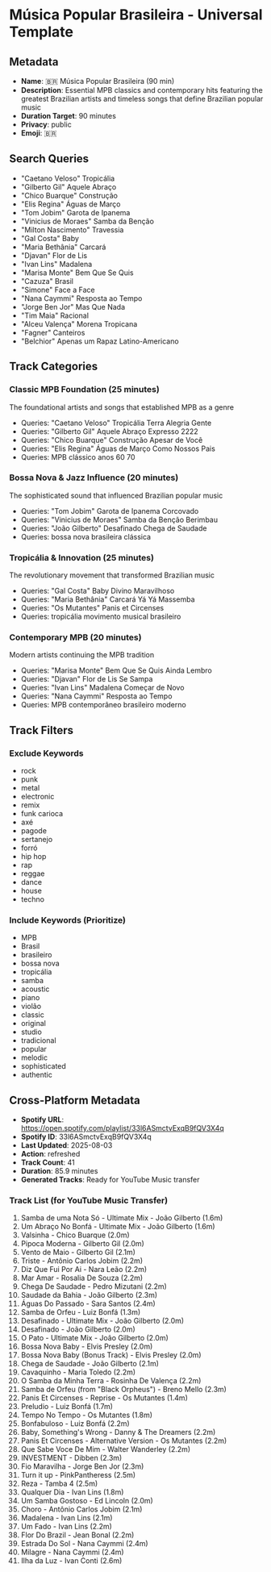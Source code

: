 # Música Popular Brasileira - Universal Template

## Metadata
- **Name**: 🇧🇷 Música Popular Brasileira (90 min)
- **Description**: Essential MPB classics and contemporary hits featuring the greatest Brazilian artists and timeless songs that define Brazilian popular music
- **Duration Target**: 90 minutes
- **Privacy**: public
- **Emoji**: 🇧🇷

## Search Queries
- "Caetano Veloso" Tropicália
- "Gilberto Gil" Aquele Abraço
- "Chico Buarque" Construção
- "Elis Regina" Águas de Março
- "Tom Jobim" Garota de Ipanema
- "Vinicius de Moraes" Samba da Benção
- "Milton Nascimento" Travessia
- "Gal Costa" Baby
- "Maria Bethânia" Carcará
- "Djavan" Flor de Lis
- "Ivan Lins" Madalena
- "Marisa Monte" Bem Que Se Quis
- "Cazuza" Brasil
- "Simone" Face a Face
- "Nana Caymmi" Resposta ao Tempo
- "Jorge Ben Jor" Mas Que Nada
- "Tim Maia" Racional
- "Alceu Valença" Morena Tropicana
- "Fagner" Canteiros
- "Belchior" Apenas um Rapaz Latino-Americano

## Track Categories
### Classic MPB Foundation (25 minutes)
The foundational artists and songs that established MPB as a genre
- Queries: "Caetano Veloso" Tropicália Terra Alegria Gente
- Queries: "Gilberto Gil" Aquele Abraço Expresso 2222
- Queries: "Chico Buarque" Construção Apesar de Você
- Queries: "Elis Regina" Águas de Março Como Nossos Pais
- Queries: MPB clássico anos 60 70

### Bossa Nova & Jazz Influence (20 minutes)
The sophisticated sound that influenced Brazilian popular music
- Queries: "Tom Jobim" Garota de Ipanema Corcovado
- Queries: "Vinicius de Moraes" Samba da Benção Berimbau
- Queries: "João Gilberto" Desafinado Chega de Saudade
- Queries: bossa nova brasileira clássica

### Tropicália & Innovation (25 minutes)
The revolutionary movement that transformed Brazilian music
- Queries: "Gal Costa" Baby Divino Maravilhoso
- Queries: "Maria Bethânia" Carcará Yá Yá Massemba
- Queries: "Os Mutantes" Panis et Circenses
- Queries: tropicália movimento musical brasileiro

### Contemporary MPB (20 minutes)
Modern artists continuing the MPB tradition
- Queries: "Marisa Monte" Bem Que Se Quis Ainda Lembro
- Queries: "Djavan" Flor de Lis Se Sampa
- Queries: "Ivan Lins" Madalena Começar de Novo
- Queries: "Nana Caymmi" Resposta ao Tempo
- Queries: MPB contemporâneo brasileiro moderno

## Track Filters
### Exclude Keywords
- rock
- punk
- metal
- electronic
- remix
- funk carioca
- axé
- pagode
- sertanejo
- forró
- hip hop
- rap
- reggae
- dance
- house
- techno

### Include Keywords (Prioritize)
- MPB
- Brasil
- brasileiro
- bossa nova
- tropicália
- samba
- acoustic
- piano
- violão
- classic
- original
- studio
- tradicional
- popular
- melodic
- sophisticated
- authentic

## Cross-Platform Metadata
- **Spotify URL**: https://open.spotify.com/playlist/33l6ASmctvExqB9fQV3X4q
- **Spotify ID**: 33l6ASmctvExqB9fQV3X4q
- **Last Updated**: 2025-08-03
- **Action**: refreshed
- **Track Count**: 41
- **Duration**: 85.9 minutes
- **Generated Tracks**: Ready for YouTube Music transfer

### Track List (for YouTube Music Transfer)
 1. Samba de uma Nota Só - Ultimate Mix - João Gilberto (1.6m)
 2. Um Abraço No Bonfá - Ultimate Mix - João Gilberto (1.6m)
 3. Valsinha - Chico Buarque (2.0m)
 4. Pipoca Moderna - Gilberto Gil (2.0m)
 5. Vento de Maio - Gilberto Gil (2.1m)
 6. Triste - Antônio Carlos Jobim (2.2m)
 7. Diz Que Fui Por Ai - Nara Leão (2.2m)
 8. Mar Amar - Rosalia De Souza (2.2m)
 9. Chega De Saudade - Pedro Mizutani (2.2m)
10. Saudade da Bahia - João Gilberto (2.3m)
11. Águas Do Passado - Sara Santos (2.4m)
12. Samba de Orfeu - Luiz Bonfá (1.3m)
13. Desafinado - Ultimate Mix - João Gilberto (2.0m)
14. Desafinado - João Gilberto (2.0m)
15. O Pato - Ultimate Mix - João Gilberto (2.0m)
16. Bossa Nova Baby - Elvis Presley (2.0m)
17. Bossa Nova Baby (Bonus Track) - Elvis Presley (2.0m)
18. Chega de Saudade - João Gilberto (2.1m)
19. Cavaquinho - Maria Toledo (2.2m)
20. O Samba da Minha Terra - Rosinha De Valença (2.2m)
21. Samba de Orfeu (from "Black Orpheus") - Breno Mello (2.3m)
22. Panis Et Circenses - Reprise - Os Mutantes (1.4m)
23. Preludio - Luiz Bonfá (1.7m)
24. Tempo No Tempo - Os Mutantes (1.8m)
25. Bonfabuloso - Luiz Bonfá (2.2m)
26. Baby, Something's Wrong - Danny & The Dreamers (2.2m)
27. Panis Et Circenses - Alternative Version - Os Mutantes (2.2m)
28. Que Sabe Voce De Mim - Walter Wanderley (2.2m)
29. INVESTMENT - Dibben (2.3m)
30. Fio Maravilha - Jorge Ben Jor (2.3m)
31. Turn it up - PinkPantheress (2.5m)
32. Reza - Tamba 4 (2.5m)
33. Qualquer Dia - Ivan Lins (1.8m)
34. Um Samba Gostoso - Ed Lincoln (2.0m)
35. Choro - Antônio Carlos Jobim (2.1m)
36. Madalena - Ivan Lins (2.1m)
37. Um Fado - Ivan Lins (2.2m)
38. Flor Do Brazil - Jean Bonal (2.2m)
39. Estrada Do Sol - Nana Caymmi (2.4m)
40. Milagre - Nana Caymmi (2.4m)
41. Ilha da Luz - Ivan Conti (2.6m)
